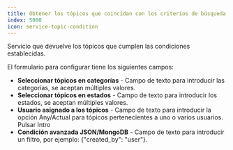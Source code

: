 ```yaml
---
title: Obtener los tópicos que coincidan con los criterios de búsqueda
index: 5000
icon: service-topic-condition
---
```


Servicio que devuelve los tópicos que cumplen las condiciones establecidas.

El formulario para configurar tiene los siguientes campos:

- **Seleccionar tópicos en categorías** - Campo de texto para introducir las categorías, se aceptan múltiples valores.
- **Seleccionar tópicos en estados** - Campo de texto para introducir los estados, se aceptan múltiples valores.
- **Usuario asignado a los tópicos** - Campo de texto para introducir la opción Any/Actual para tópicos pertenecientes a uno o varios usuarios. Pulsar Intro
- **Condición avanzada JSON/MongoDB** - Campo de texto para introducir un filtro, por ejemplo: {"created_by": "user"}.
